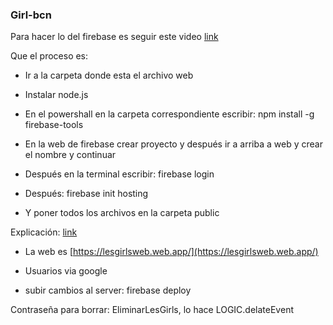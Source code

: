 ### Girl-bcn


Para hacer lo del firebase es seguir este video [link](https://www.youtube.com/watch?v=8eFHnC70bYk)

Que el proceso es: 

- Ir a la carpeta donde esta el archivo web 

- Instalar node.js

- En el powershall en la carpeta correspondiente escribir: npm install -g firebase-tools

- En la web de firebase crear proyecto y después ir a arriba a web y crear el nombre y continuar

- Después en la terminal escribir: firebase login

- Después: firebase init hosting

- Y poner todos los archivos en la carpeta public

Explicación: [link](https://medium.com/front-end-chile/c%C3%B3mo-alojar-tu-sitio-web-en-firebase-hosting-1a828641d7b3)

- La web es [https://lesgirlsweb.web.app/](https://lesgirlsweb.web.app/)

- Usuarios via google

- subir cambios al server: firebase deploy

Contraseña para borrar: EliminarLesGirls, lo hace LOGIC.delateEvent
